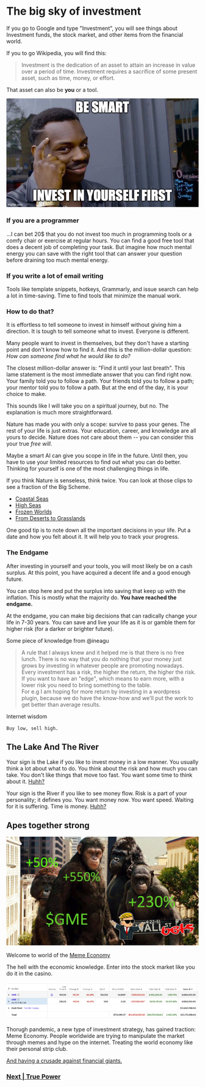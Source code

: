 # The big sky of investment

If you go to Google and type "Investment", you will see things about Investment funds, the stock market, and other items from the financial world.

If you to go Wikipedia, you will find this:

> Investment is the dedication of an asset to attain an increase in value over a period of time. Investment requires a sacrifice of some present asset, such as time, money, or effort.

That asset can also be **you** or a tool.

![](../memes/invest-in-you-1.jpeg)

### If you are a programmer

...I can bet 20$ that you do not invest too much in programming tools or a comfy chair or exercise at regular hours. You can find a good free tool that does a decent job of completing your task. But imagine how much mental energy you can save with the right tool that can answer your question before draining too much mental energy.


### If you write a lot of email writing

Tools like template snippets, hotkeys, Grammarly, and issue search can help a lot in time-saving. Time to find tools that minimize the manual work.

### How to do that?

It is effortless to tell someone to invest in himself without giving him a direction. It is tough to tell someone what to invest. Everyone is different.

Many people want to invest in themselves, but they don't have a starting point and don't know how to find it. And this is the million-dollar question: *How can someone find what he would like to do?*

The closest million-dollar answer is: "Find it until your last breath". This lame statement is the most immediate answer that you can find right now. Your family told you to follow a path. Your friends told you to follow a path; your mentor told you to follow a path. But at the end of the day, it is your choice to make.

This sounds like I will take you on a spiritual journey, but no. The explanation is much more straightforward.

Nature has made you with only a scope: survive to pass your genes. The rest of your life is just extras. Your education, career, and knowledge are all yours to decide. Nature does not care about them -- you can consider this your true *free will*.

Maybe a smart AI can give you scope in life in the future. Until then, you have to use your limited resources to find out what you can do better. Thinking for yourself is one of the most challenging things in life.

If you think Nature is senseless, think twice. You can look at those clips to see a fraction of the Big Scheme.

- [Coastal Seas](https://www.youtube.com/watch?v=r9PeYPHdpNo)
- [High Seas](https://www.youtube.com/watch?v=9FqwhW0B3tY)
- [Frozen Worlds](https://www.youtube.com/watch?v=cTQ3Ko9ZKg8)
- [From Deserts to Grasslands](https://www.youtube.com/watch?v=XmtXC_n6X6Q)

One good tip is to note down all the important decisions in your life. Put a date and how you felt about it. It will help you to track your progress.

### The Endgame

After investing in yourself and your tools, you will most likely be on a cash surplus. At this point, you have acquired a decent life and a good enough future.

You can stop here and put the surplus into saving that keep up with the inflation. This is mostly what the majority do. **You have reached the endgame.**

At the endgame, you can make big decisions that can radically change your life in 7-30 years. You can save and live your life as it is or gamble them for higher risk (for a darker or brighter future).

Some piece of knowledge from @ineagu

>A rule that I always knew and it helped me is that there is no free lunch. There is no way that you do nothing that your money just grows by investing in whatever people are promoting nowadays.  
>Every investment has a risk, the higher the return, the higher the risk.  
>If you want to have an "edge", which means to earn more, with a lower risk you need to bring something to the table.  
>For e.g I am hoping for more return by investing in a wordpress plugin, because we do have the know-how and we'll put the work to get better than average results. 

Internet wisdom
```
Buy low, sell high.
```

## The Lake And The River

Your sign is the Lake if you like to invest money in a low manner. You usually think a lot about what to do. You think about the risk and how much you can take. You don't like things that move too fast. You want some time to think about it. [Huhh?](https://www.msn.com/en-us/money/savingandinvesting/worried-about-the-stock-market-try-warren-buffetts-investing-strategy/ar-AAXvSkw)

Your sign is the River if you like to see money flow. Risk is a part of your personality; it defines you. You want money now. You want speed. Waiting for it is suffering. Time is money. [Huhh?](https://www.investopedia.com/articles/trading/05/011705.asp)

## Apes together strong

![strong](../memes/strong.jpeg)

Welcome to world of the [Meme Economy](https://www.theregreview.org/2021/12/22/catalano-regulatory-lessons-meme-economy/)

The hell with the economic knowledge. Enter into the stock market like you do it in the casino. 

![yolo](../memes/yolo.webp)

Thorugh pandemic, a new type of investment strategy, has gained traction: Meme Economy. People worldwide are trying to manipulate the market through memes and hype on the internet. Treating the world economy like their personal strip club.

[And having a crusade against financial giants.](https://www.gemini.com/cryptopedia/what-is-a-short-squeeze-r-wallstreetbets-gme)

### [Next | True Power](information-is-power.md)
